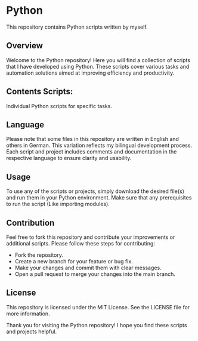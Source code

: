 # Python 
This repository contains Python scripts written by myself.

## Overview 
Welcome to the Python repository! Here you will find a collection of scripts that I have developed using Python. These scripts cover various tasks and automation solutions aimed at improving efficiency and productivity.

## Contents Scripts: 
Individual Python scripts for specific tasks.

## Language 
Please note that some files in this repository are written in English and others in German. This variation reflects my bilingual development process. Each script and project includes comments and documentation in the respective language to ensure clarity and usability.

## Usage 
To use any of the scripts or projects, simply download the desired file(s) and run them in your Python environment. Make sure that any prerequisites to run the script (Like importing modules).

## Contribution 
Feel free to fork this repository and contribute your improvements or additional scripts. 
Please follow these steps for contributing:
- Fork the repository.
- Create a new branch for your feature or bug fix.
- Make your changes and commit them with clear messages.
- Open a pull request to merge your changes into the main branch.

## License
This repository is licensed under the MIT License. See the LICENSE file for more information.

Thank you for visiting the Python repository! I hope you find these scripts and projects helpful.
